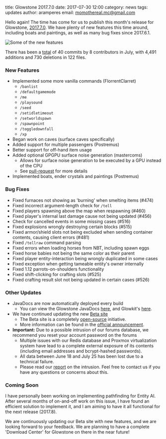 title: Glowstone 2017.7.0
date: 2017-07-30 12:00
category: news
tags: updates
author: aramperes
email: momothereal.mc@gmail.com

Hello again! The time has come for us to publish this month's release for Glowstone, [2017.7.0](https://github.com/GlowstoneMC/Glowstone/releases/tag/2017.7.0). We have plenty of new features this time around, including boats and paintings, as well as many bug fixes since 2017.6.1.

![Some of the new features](http://i.imgur.com/kt4QjMA.png)

There has been a [total](https://github.com/GlowstoneMC/Glowstone/compare/3847c748e290d7033e7f823cbf8153d32c3aa5f9...cd86771dc3555790ba456122ba9280bf843c8f66) of 40 commits by 8 contributors in July, with 4,491 additions and 730 deletions in 122 files.

### New Features
* Implemented some more vanilla commands (FlorrentClarret)
  * `/banlist`
  * `/defaultgamemode`
  * `/me`
  * `/playsound`
  * `/seed`
  * `/setidletimeout`
  * `/setworldspawn`
  * `/spawnpoint`
  * `/toggledownfall`
  * `/xp`
* Began work on caves (surface caves specifically)
* Added support for multiple passengers (Postremus)
* Better support for off-hand item usage
* Added optional GPGPU surface noise generation (mastercoms)
  * Allows for surface noise generation to be executed by a GPU instead of the CPU
  * See [pull-request](https://github.com/GlowstoneMC/Glowstone/pull/528) for more details
* Implemented boats, ender crystals and paintings (Postremus)

### Bug Fixes
* Fixed furnaces not showing as 'burning' when smelting items (#474)
* Fixed incorrect argument-length check for `/tell`
* Fixed players spawning above the map when respawning (#460)
* Fixed player's internal last damage cause not being updated (#456)
* Check for cancelled events in some missing cases (#516)
* Fixed explosions wrongly destroying certain blocks (#515)
* Fixed armor/shield slots not being excluded when sending container contents, causing client errors (#481)
* Fixed `/tellraw` command parsing
* Fixed errors when loading horses from NBT, including spawn eggs
* Fixed horse babies not being the same color as their parent
* Fixed player entity-interaction being wrongly duplicated in some cases
* Fixed exception when getting tameable entity's owner internally
* Fixed 1.12 parrots-on-shoulders functionality
* Fixed shift-clicking for crafting slots (#525)
* Fixed crafting result slot not being updated in certain cases (#526)

### Other Updates
* JavaDocs are now automatically deployed every build
  * You can view the Glowstone JavaDocs [here](/jd/glowstone/), and Glowkit's [here](/jd/glowkit/).
* We have continued updating the new [Beta site](https://glowstone.net/)
  * The Beta site is a completely [open-source](https://github.com/GlowstoneMC/Site) initiative.
  * More information can be found in the [official announcement](/news/new-site-beta/).
* **Important:** Due to a possible intrusion of our forums database, we recommend you reset your account password on the forums
  * Multiple issues with our Redis database and Proxmox virtualization system have lead to a complete external exposure of its contents (including email addresses and bcrypt-hashed passwords).
  * All data between June 18 and July 25 has been lost due to a technical failure.
  * Please read our [report](/news/intrusion-report-forums/) on the intrusion. Feel free to contact us if you have any questions or concerns about this.

### Coming Soon
I have personally been working on implementing pathfinding for Entity AI. After several months of on-and-off work on this issue, I have found an efficient solution to implement it, and I am aiming to have it all functional for the next release (2017.8).

We are continuously updating our Beta site with new features, and we are looking forward to your feedback. We are planning to have a complete 'Download Center' for Glowstone on there in the near future!
